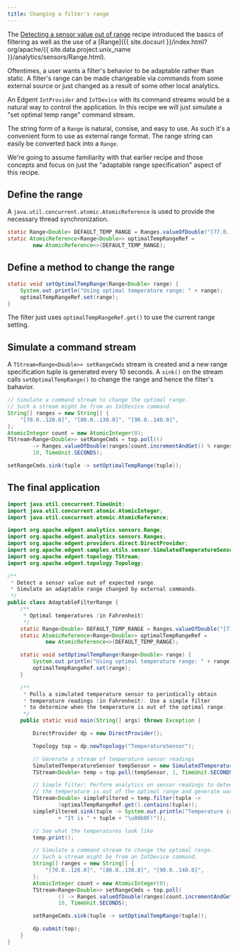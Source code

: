 ```yaml
---
title: Changing a filter's range
---
```


The [Detecting a sensor value out of range](recipe_value_out_of_range.html) recipe introduced the basics of filtering as well as the use of a [Range]({{ site.docsurl }}/index.html?org/apache/{{ site.data.project.unix_name }}/analytics/sensors/Range.html).

Oftentimes, a user wants a filter's behavior to be adaptable rather than static. A filter's range can be made changeable via commands from some external source or just changed as a result of some other local analytics.

An Edgent `IotProvider` and `IoTDevice` with its command streams would be a natural way to control the application. In this recipe we will just simulate a "set optimal temp range" command stream.

The string form of a `Range` is natural, consise, and easy to use. As such it's a convenient form to use as external range format. The range string can easily be converted back into a `Range`.

We're going to assume familiarity with that earlier recipe and those concepts and focus on just the "adaptable range specification" aspect of this recipe.

## Define the range

A `java.util.concurrent.atomic.AtomicReference` is used to provide the necessary thread synchronization.

```java
static Range<Double> DEFAULT_TEMP_RANGE = Ranges.valueOfDouble("[77.0..91.0]");
static AtomicReference<Range<Double>> optimalTempRangeRef =
        new AtomicReference<>(DEFAULT_TEMP_RANGE);
```

## Define a method to change the range

```java
static void setOptimalTempRange(Range<Double> range) {
    System.out.println("Using optimal temperature range: " + range);
    optimalTempRangeRef.set(range);
}
```

The filter just uses `optimalTempRangeRef.get()` to use the current range setting.

## Simulate a command stream

A `TStream<Range<Double>> setRangeCmds` stream is created and a new range specification tuple is generated every 10 seconds.  A `sink()` on the stream calls `setOptimalTempRange()` to change the range and hence the filter's bahavior.

```java
// Simulate a command stream to change the optimal range.
// Such a stream might be from an IotDevice command.
String[] ranges = new String[] {
    "[70.0..120.0]", "[80.0..130.0]", "[90.0..140.0]",
};
AtomicInteger count = new AtomicInteger(0);
TStream<Range<Double>> setRangeCmds = top.poll(()
        -> Ranges.valueOfDouble(ranges[count.incrementAndGet() % ranges.length]),
        10, TimeUnit.SECONDS);

setRangeCmds.sink(tuple -> setOptimalTempRange(tuple));
```

## The final application

```java
import java.util.concurrent.TimeUnit;
import java.util.concurrent.atomic.AtomicInteger;
import java.util.concurrent.atomic.AtomicReference;

import org.apache.edgent.analytics.sensors.Range;
import org.apache.edgent.analytics.sensors.Ranges;
import org.apache.edgent.providers.direct.DirectProvider;
import org.apache.edgent.samples.utils.sensor.SimulatedTemperatureSensor;
import org.apache.edgent.topology.TStream;
import org.apache.edgent.topology.Topology;

/**
 * Detect a sensor value out of expected range.
 * Simulate an adaptable range changed by external commands.
 */
public class AdaptableFilterRange {
    /**
     * Optimal temperatures (in Fahrenheit)
     */
    static Range<Double> DEFAULT_TEMP_RANGE = Ranges.valueOfDouble("[77.0..91.0]");
    static AtomicReference<Range<Double>> optimalTempRangeRef =
            new AtomicReference<>(DEFAULT_TEMP_RANGE);

    static void setOptimalTempRange(Range<Double> range) {
        System.out.println("Using optimal temperature range: " + range);
        optimalTempRangeRef.set(range);
    }

    /**
     * Polls a simulated temperature sensor to periodically obtain
     * temperature readings (in Fahrenheit). Use a simple filter
     * to determine when the temperature is out of the optimal range.
     */
    public static void main(String[] args) throws Exception {

        DirectProvider dp = new DirectProvider();

        Topology top = dp.newTopology("TemperatureSensor");

        // Generate a stream of temperature sensor readings
        SimulatedTemperatureSensor tempSensor = new SimulatedTemperatureSensor();
        TStream<Double> temp = top.poll(tempSensor, 1, TimeUnit.SECONDS);

        // Simple filter: Perform analytics on sensor readings to detect when
        // the temperature is out of the optimal range and generate warnings
        TStream<Double> simpleFiltered = temp.filter(tuple ->
                !optimalTempRangeRef.get().contains(tuple));
        simpleFiltered.sink(tuple -> System.out.println("Temperature is out of range! "
                + "It is " + tuple + "\u00b0F!"));

        // See what the temperatures look like
        temp.print();

        // Simulate a command stream to change the optimal range.
        // Such a stream might be from an IotDevice command.
        String[] ranges = new String[] {
            "[70.0..120.0]", "[80.0..130.0]", "[90.0..140.0]",
        };
        AtomicInteger count = new AtomicInteger(0);
        TStream<Range<Double>> setRangeCmds = top.poll(
                () -> Ranges.valueOfDouble(ranges[count.incrementAndGet() % ranges.length]),
                10, TimeUnit.SECONDS);

        setRangeCmds.sink(tuple -> setOptimalTempRange(tuple));

        dp.submit(top);
    }
}
```
